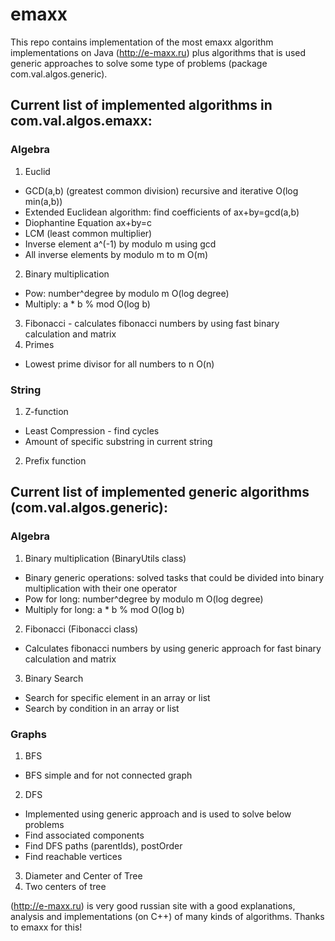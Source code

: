 # emaxx
This repo contains implementation of the most emaxx algorithm
implementations on Java (http://e-maxx.ru) plus algorithms that is used
generic approaches to solve some type of problems (package com.val.algos.generic).

## Current list of implemented algorithms in com.val.algos.emaxx:
### Algebra
1. Euclid
  * GCD(a,b) (greatest common division) recursive and iterative O(log min(a,b))
  * Extended Euclidean algorithm: find coefficients of ax+by=gcd(a,b)
  * Diophantine Equation ax+by=c
  * LCM (least common multiplier)
  * Inverse element a^(-1) by modulo m using gcd
  * All inverse elements by modulo m to m O(m)
2. Binary multiplication
  * Pow: number^degree by modulo m O(log degree)
  * Multiply: a * b % mod  O(log b)
3. Fibonacci - calculates fibonacci numbers by using fast binary calculation and matrix
4. Primes
  * Lowest prime divisor for all numbers to n O(n)

### String
1. Z-function
  * Least Compression - find cycles
  * Amount of specific substring in current string
2. Prefix function

## Current list of implemented generic algorithms (com.val.algos.generic):
### Algebra
1. Binary multiplication (BinaryUtils class)
  * Binary generic operations: solved tasks that could be divided into binary multiplication with their one operator
  * Pow for long: number^degree by modulo m O(log degree)
  * Multiply for long: a * b % mod  O(log b)
2. Fibonacci (Fibonacci class)
  * Calculates fibonacci numbers by using generic approach for fast binary calculation and matrix
3. Binary Search
  * Search for specific element in an array or list
  * Search by condition in an array or list

### Graphs
1. BFS
  * BFS simple and for not connected graph
2. DFS
  * Implemented using generic approach and is used to solve below problems
  * Find associated components
  * Find DFS paths (parentIds), postOrder
  * Find reachable vertices
3. Diameter and Center of Tree
5. Two centers of tree

(http://e-maxx.ru) is very good russian site with a good explanations, analysis and implementations (on C++) of many kinds of algorithms.
Thanks to emaxx for this!
